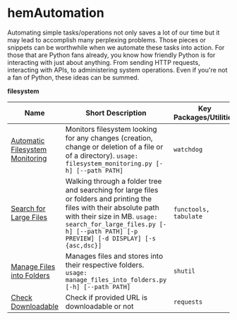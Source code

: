# hemAutomation
Automating simple tasks/operations not only saves a lot of our time but it may lead to accomplish many perplexing problems. Those pieces or snippets can be worthwhile when we automate these tasks into action. For those that are Python fans already, you know how friendly Python is for interacting with just about anything. From sending HTTP requests, interacting with APIs, to administering system operations. Even if you're not a fan of Python, these ideas can be summed.

**filesystem**

| Name | Short Description | Key Packages/Utilities |
| --- | --- | --- |
| [Automatic Filesystem Monitoring][file_monitoring] | Monitors filesystem looking for any changes (creation, change or deletion of a file or of a directory). `usage: filesystem_monitoring.py [-h] [--path PATH]` | `watchdog` |
| [Search for Large Files][large_files] | Walking through a folder tree and searching for large files or folders and printing the files with their absolute path with their size in MB. `usage: search_for_large_files.py [-h] [--path PATH] [-p PREVIEW] [-d DISPLAY] [-s {asc,dsc}]` | `functools, tabulate` |
| [Manage Files into Folders][manage_files] | Manages files and stores into their respective folders. `usage: manage_files_into_folders.py [-h] [--path PATH]`| `shutil` |
| [Check Downloadable][check_downloadable] | Check if provided URL is downloadable or not | `requests` |




[repo_root]: https://github.com/sangamsyabil/hemAutomation/
[file_monitoring]: https://github.com/sangamsyabil/hemAutomation/blob/main/filesystem/filesystem_monitoring.py
[check_downloadable]: https://github.com/sangamsyabil/hemAutomation/blob/main/filesystem/check_downloadable.py
[large_files]: https://github.com/sangamsyabil/hemAutomation/blob/main/filesystem/search_for_large_files.py
[manage_files]: https://github.com/sangamsyabil/hemAutomation/blob/main/filesystem/manage_files_into_folders.py